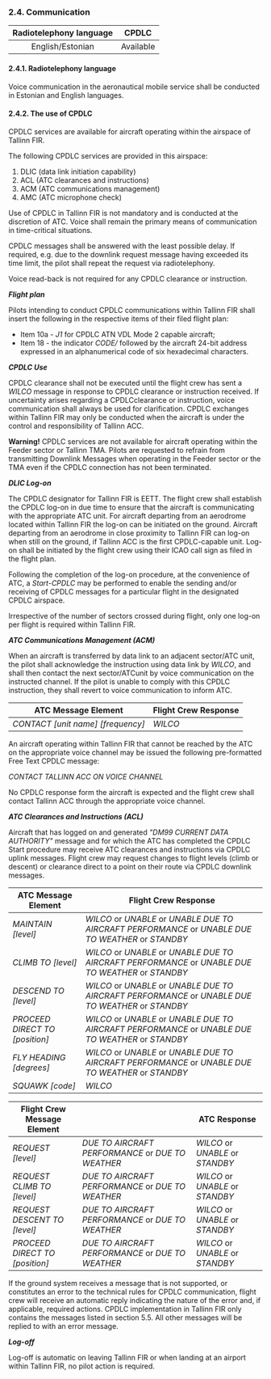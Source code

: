 ### 	2.4. Communication

| Radiotelephony language |   CPDLC   |
| :---------------------: | :-------: |
|    English/Estonian     | Available |

#### 2.4.1. Radiotelephony language

Voice communication in the aeronautical mobile service shall be conducted in Estonian and English languages.

#### 2.4.2. The use of CPDLC

CPDLC services are available for aircraft operating within the airspace of Tallinn FIR.

The following CPDLC services are provided in this airspace:

1. DLIC (data link initiation capability)
2. ACL (ATC clearances and instructions)
3. ACM (ATC communications management)
4. AMC (ATC microphone check)

Use of CPDLC in Tallinn FIR is not mandatory and is conducted at the discretion of ATC. Voice shall remain the primary means of communication in time-critical situations.

CPDLC messages shall be answered with the least possible delay. If required, e.g. due to the downlink request message having exceeded its time limit, the pilot shall repeat the request via radiotelephony.

Voice read-back is not required for any CPDLC clearance or instruction.

***Flight plan***

Pilots intending to conduct CPDLC communications within Tallinn FIR shall insert the following in the respective items of their filed flight plan:

- Item 10a - *J1* for CPDLC ATN VDL Mode 2 capable aircraft;
- Item 18 - the indicator *CODE/* followed by the aircraft 24-bit address expressed in an alphanumerical code of six hexadecimal characters.

***CPDLC Use***

CPDLC clearance shall not be executed until the flight crew has sent a *WILCO* message in response to CPDLC clearance or instruction received. If uncertainty arises regarding a CPDLCclearance or instruction, voice communication shall always be used for clarification. CPDLC exchanges within Tallinn FIR may only be conducted when the aircraft is under the control and responsibility of Tallinn ACC.

**Warning!** CPDLC services are not available for aircraft operating within the Feeder sector or Tallinn TMA. Pilots are requested to refrain from transmitting Downlink Messages when operating in the Feeder sector or the TMA even if the CPDLC connection has not been terminated.

***DLIC Log-on***

The CPDLC designator for Tallinn FIR is EETT. The flight crew shall establish the CPDLC log-on in due time to ensure that the aircraft is communicating with the appropriate ATC unit. For aircraft departing from an aerodrome located within Tallinn FIR the log-on can be initiated on the ground. Aircraft departing from an aerodrome in close proximity to Tallinn FIR can log-on when still on the ground, if Tallinn ACC is the first CPDLC-capable unit. Log-on shall be initiated by the flight crew using their ICAO call sign as filed in the flight plan. 

Following the completion of the log-on procedure, at the convenience of ATC, a *Start-CPDLC* may be performed to enable the sending and/or receiving of CPDLC messages for a particular flight in the designated CPDLC airspace.

Irrespective of the number of sectors crossed during flight, only one log-on per flight is required within Tallinn FIR.

***ATC Communications Management (ACM)***

When an aircraft is transferred by data link to an adjacent sector/ATC unit, the pilot shall acknowledge the instruction using data link by *WILCO*, and shall then contact the next sector/ATCunit by voice communication on the instructed channel. If the pilot is unable to comply with this CPDLC instruction, they shall revert to voice communication to inform ATC.

| ATC Message Element               | Flight Crew Response |
| --------------------------------- | -------------------- |
| *CONTACT [unit name] [frequency]* | *WILCO*              |

An aircraft operating within Tallinn FIR that cannot be reached by the ATC on the appropriate voice channel may be issued the following pre-formatted Free Text CPDLC message:

*CONTACT TALLINN ACC ON VOICE CHANNEL*

No CPDLC response form the aircraft is expected and the flight crew shall contact Tallinn ACC through the appropriate voice channel.

***ATC Clearances and Instructions (ACL)***

Aircraft that has logged on and generated *"DM99 CURRENT DATA AUTHORITY"* message and for which the ATC has completed the CPDLC Start procedure may receive ATC clearances and instructions via CPDLC uplink messages. Flight crew may request changes to flight levels (climb or descent) or clearance direct to a point on their route via CPDLC downlink messages.

| ATC Message Element            | Flight Crew Response                                         |
| ------------------------------ | ------------------------------------------------------------ |
| *MAINTAIN [level]*             | *WILCO* or *UNABLE* or *UNABLE DUE TO AIRCRAFT PERFORMANCE* or *UNABLE DUE TO WEATHER* or *STANDBY* |
| *CLIMB TO [level]*             | *WILCO* or *UNABLE* or *UNABLE DUE TO AIRCRAFT PERFORMANCE* or *UNABLE DUE TO WEATHER* or *STANDBY* |
| *DESCEND TO [level]*           | *WILCO* or *UNABLE* or *UNABLE DUE TO AIRCRAFT PERFORMANCE* or *UNABLE DUE TO WEATHER* or *STANDBY* |
| *PROCEED DIRECT TO [position]* | *WILCO* or *UNABLE* or *UNABLE DUE TO AIRCRAFT PERFORMANCE* or *UNABLE DUE TO WEATHER* or *STANDBY* |
| *FLY HEADING [degrees]*        | *WILCO* or *UNABLE* or *UNABLE DUE TO AIRCRAFT PERFORMANCE* or *UNABLE DUE TO WEATHER* or *STANDBY* |
| *SQUAWK [code]*                | *WILCO*                                                      |

| Flight Crew Message Element    |                                                     | ATC Response                         |
| ------------------------------ | --------------------------------------------------- | ------------------------------------ |
| *REQUEST [level]*              | *DUE TO AIRCRAFT PERFORMANCE*  or  *DUE TO WEATHER* | *WILCO*  or  *UNABLE*  or  *STANDBY* |
| *REQUEST CLIMB TO [level]*     | *DUE TO AIRCRAFT PERFORMANCE*  or  *DUE TO WEATHER* | *WILCO*  or  *UNABLE*  or  *STANDBY* |
| *REQUEST DESCENT TO [level]*   | *DUE TO AIRCRAFT PERFORMANCE*  or  *DUE TO WEATHER* | *WILCO*  or  *UNABLE*  or  *STANDBY* |
| *PROCEED DIRECT TO [position]* | *DUE TO AIRCRAFT PERFORMANCE*  or  *DUE TO WEATHER* | *WILCO*  or  *UNABLE*  or  *STANDBY* |

If the ground system receives a message that is not supported, or constitutes an error to the technical rules for CPDLC communication, flight crew will receive an automatic reply indicating the nature of the error and, if applicable, required actions. CPDLC implementation in Tallinn FIR only contains the messages listed in section 5.5. All other messages will be replied to with an error message.

***Log-off***

Log-off is automatic on leaving Tallinn FIR or when landing at an airport within Tallinn FIR, no pilot action is required.